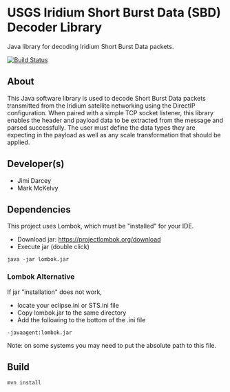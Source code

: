# USGS Iridium Short Burst Data (SBD) Decoder Library

Java library for decoding Iridium Short Burst Data packets.

[![Build Status](https://travis-ci.org/usgs/warc-iridium-sbd-decoder.svg?branch=WARC-934-upgrade-to-spring-boot-2.1.0)](https://travis-ci.org/usgs/warc-iridium-sbd-decoder)

## About

This Java software library is used to decode Short Burst Data packets transmitted from the Iridium satellite 
networking using the DirectIP configuration. When paired with a simple TCP socket listener, this library enables
the header and payload data to be extracted from the message and parsed successfully. The user must define the 
data types they are expecting in the payload as well as any scale transformation that should be applied. 

## Developer(s)

 * Jimi Darcey
 * Mark McKelvy
 
## Dependencies

This project uses Lombok, which must be "installed" for your IDE. 
 * Download jar: https://projectlombok.org/download
 * Execute jar (double click) 
 
```
java -jar lombok.jar
```

### Lombok Alternative

If jar "installation" does not work,
 * locate your eclipse.ini or STS.ini file
 * Copy lombok.jar to the same directory
 * Add the following to the bottom of the .ini file  
 
```
-javaagent:lombok.jar
```

Note: on some systems you may need to put the absolute path to this file. 
 
## Build

```
mvn install
```
